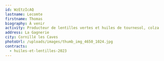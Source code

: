 ```yaml
---
id: WzEtzIcAQ
lastname: Lecomte
firstname: Thomas
biography: À﻿ venir
activity: Producteur de lentilles vertes et huiles de tournesol, colza et cameline
address: La Gagnerie
city: Cornillé les Caves
photoUrl: /uploads/images/thumb_img_4650_1024.jpg
contracts:
  - huiles-et-lentilles-2023
---
```

